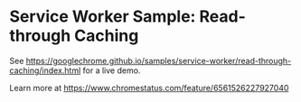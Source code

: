 Service Worker Sample: Read-through Caching
===
See https://googlechrome.github.io/samples/service-worker/read-through-caching/index.html for a live demo.

Learn more at https://www.chromestatus.com/feature/6561526227927040
